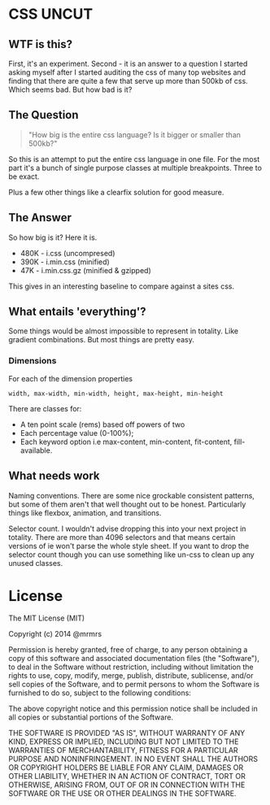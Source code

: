 # CSS UNCUT

## WTF is this?

First, it's an experiment.
Second - it is an answer to a question I started asking myself after
I started auditing the css of many top websites and finding that there are quite a few that serve up
more than 500kb of css. Which seems bad. But how bad is it?

## The Question

> "How big is the entire css language? Is it bigger or smaller than 500kb?"

So this is an attempt to put the entire css language in one file.
For the most part it's a bunch of single purpose classes at multiple breakpoints. Three to be exact.

Plus a few other things like a clearfix solution for good measure.

## The Answer

So how big is it? Here it is.

* 480K - i.css        (uncompresed)
* 390K - i.min.css    (minified)
*  47K - i.min.css.gz (minified & gzipped)

This gives in an interesting baseline to compare against a sites css.

## What entails 'everything'?
Some things would be almost impossible to represent in totality. Like gradient combinations.
But most things are pretty easy.

### Dimensions
For each of the dimension properties
```
width, max-width, min-width, height, max-height, min-height
```
There are classes for:
* A ten point scale (rems) based off powers of two
* Each percentage value (0-100%);
* Each keyword option i.e max-content, min-content, fit-content, fill-available.

## What needs work

Naming conventions. There are some nice grockable consistent patterns, but some of them aren't that
well thought out to be honest. Particularly things like flexbox, animation, and transitions.

Selector count. I wouldn't advise dropping this into your next project in totality.
There are more than 4096 selectors and that means certain versions of ie won't parse
the whole style sheet. If you want to drop the selector count though you can use something like un-css
to clean up any unused classes.

# License

The MIT License (MIT)

Copyright (c) 2014 @mrmrs

Permission is hereby granted, free of charge, to any person obtaining a copy
of this software and associated documentation files (the "Software"), to deal
in the Software without restriction, including without limitation the rights
to use, copy, modify, merge, publish, distribute, sublicense, and/or sell
copies of the Software, and to permit persons to whom the Software is
furnished to do so, subject to the following conditions:

The above copyright notice and this permission notice shall be included in
all copies or substantial portions of the Software.

THE SOFTWARE IS PROVIDED "AS IS", WITHOUT WARRANTY OF ANY KIND, EXPRESS OR
IMPLIED, INCLUDING BUT NOT LIMITED TO THE WARRANTIES OF MERCHANTABILITY,
FITNESS FOR A PARTICULAR PURPOSE AND NONINFRINGEMENT. IN NO EVENT SHALL THE
AUTHORS OR COPYRIGHT HOLDERS BE LIABLE FOR ANY CLAIM, DAMAGES OR OTHER
LIABILITY, WHETHER IN AN ACTION OF CONTRACT, TORT OR OTHERWISE, ARISING FROM,
OUT OF OR IN CONNECTION WITH THE SOFTWARE OR THE USE OR OTHER DEALINGS IN
THE SOFTWARE.


